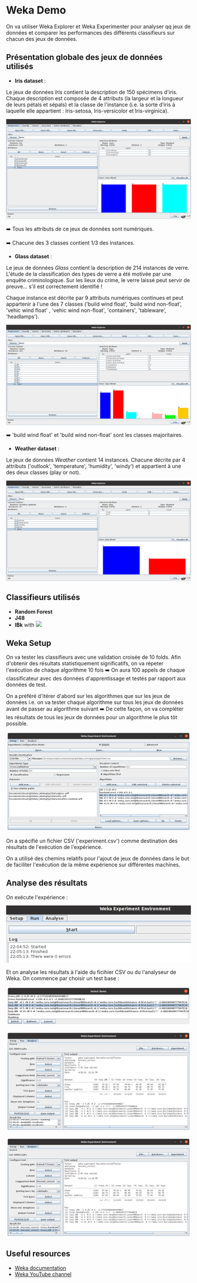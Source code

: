 # Weka Demo

On va utiliser Weka Explorer et Weka Experimenter pour analyser qq jeux de données et comparer les performances des différents classifieurs sur chacun des jeux de données.


## Présentation globale des jeux de données utilisés

* **Iris dataset** :

Le jeux de données *Iris* contient la description de 150 spécimens d'iris. Chaque description est composée de 4 attributs (la largeur et la longueur de leurs pétals et sépals) et la classe de l'instance (i.e. la
sorte d’iris à laquelle elle appartient : Iris-setosa, Iris-versicolor et Iris-virginica). 


![Présentation globale du jeux de données IRIS](img/iris_dataset/description_globale.png)

➡️  Tous les attributs de ce jeux de données sont numériques.


➡️  Chacune des 3 classes contient 1/3 des instances.

* **Glass dataset** : 

Le jeux de données *Glass* contient la description de 214 instances de verre. L'étude de la classification des types de verre a été motivée par une enquête criminologique. Sur les lieux du crime, le verre laissé peut servir de preuve... s'il est correctement identifié !

Chaque instance est décrite par 9 attributs numériques continues et peut appartenir à l'une des 7 classes ('build wind float', 'build wind non-float', 'vehic wind float' , 'vehic wind non-float', 'containers', 'tableware', 'headlamps'). 




![Présentation globale du jeux de données GLASS](img/glass_dataset/description_globale.png)


➡️ 'build wind float' et 'build wind non-float' sont les classes majoritaires.

* **Weather dataset** : 

Le jeux de données *Weather* contient 14 instances. Chacune décrite par 4 attributs ('outlook', 'temperature', 'humidity', 'windy') et appartient à une des deux classes (play or not).

![Présentation globale du jeux de données WEATHER](img/weather_dataset/description_globale.png)






## Classifieurs utilisés

* **Random Forest**
* **J48**
* **IBk** with <img src="https://render.githubusercontent.com/render/math?math=k \in {1, 3, 5, 10}">


## Weka Setup

On va tester les classifieurs avec une validation croisée de 10 folds. Afin d'obtenir des résultats statistiquement significatifs, on va répeter l'exécution de chaque algorithme 10 fois ➡️ On aura 100 appels de chaque classificateur avec des données d'apprentissage et testés par rapport aux données de test.

On a préféré d'itérer d'abord sur les algorithmes que sur les jeux de données i.e. on va tester chaque algorithme sur tous les jeux de données avant de passer au algorithme suivant ➡️ De cette façon, on va compléter les résultats de tous les jeux de données pour un algorithme le plus tôt possible.

![Weka Setup](img/weka_setup.png)

On a spécifié un fichier CSV ('experiment.csv') comme destination des résultats de l'exécution de l'expérience.

On a utilisé des chemins relatifs pour l'ajout de jeux de données dans le but de faciliter l'exécution de la même expérience sur différentes machines.


## Analyse des résultats 

On exécute l'expérience :

![Run experiment](img/run_experiment.png)

Et on analyse les résultats à l'aide du ficihier CSV ou du l'analyseur de Weka. 
On commence par choisir un test base :

![Choose test base](img/choose_test_base.png)

![Test base IBk with k = 3](img/test_base_ibk_3.png)


![Test base J48](img/test_base_j48.png)

## Useful resources 

* [Weka documentation](https://waikato.github.io/weka-wiki/documentation/)
* [Weka YouTube channel](https://www.youtube.com/user/WekaMOOC)
